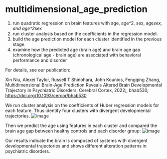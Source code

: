 # multidimensional_age_prediction

1. run quadratic regression on brain features with age, age^2, sex, age*sex, and age^2*sex
2. run cluster analysis based on the coefficients in the regression model.
3. build the age prediction model for each cluster identified in the previous stage.
4. examine how the predicted age (brain age) and brain age gap (chronological age - brain age) are associated with behavioral performance and disorder

For details, see our publication:

Xin Niu, Alexei Taylor, Russell T Shinohara, John Kounios, Fengqing Zhang, Multidimensional Brain-Age Prediction Reveals Altered Brain Developmental Trajectory in Psychiatric Disorders, Cerebral Cortex, 2022;, bhab530, https://doi.org/10.1093/cercor/bhab530

We run cluster analysis on the coefficients of Huber regression models for each feature. Thus identify four clusters with divergent developmental trajectories.
![image](https://github.com/NxNiki/age_prediction_clean/assets/4017256/7e094992-58e3-45d9-a97d-63df14e3529d)

Then we predict the age using features in each cluster and compared the brain age gap between healthy controls and each disorder group:
![image](https://github.com/NxNiki/age_prediction_clean/assets/4017256/bf17b489-7582-49f5-84ca-a99ab5b8f246)

Our results indicate the brain is composed of systems with divergent developmental trajectories and shows different alteration patterns in psychiatric disorders.

